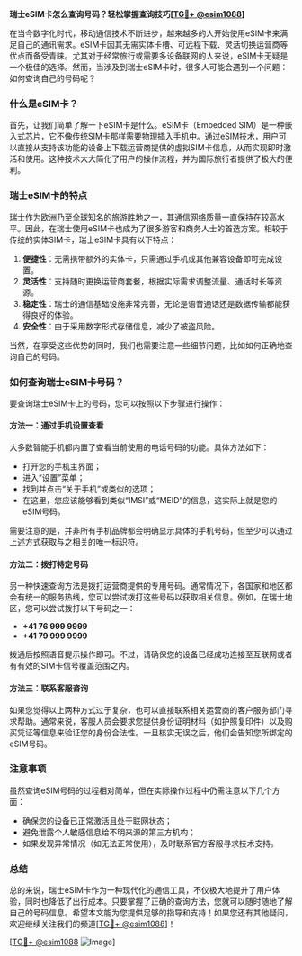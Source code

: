 **瑞士eSIM卡怎么查询号码？轻松掌握查询技巧[[TG💪+ @esim1088](https://t.me/s/esim1088)]**

在当今数字化时代，移动通信技术不断进步，越来越多的人开始使用eSIM卡来满足自己的通讯需求。eSIM卡因其无需实体卡槽、可远程下载、灵活切换运营商等优点而备受青睐。尤其对于经常旅行或需要多设备联网的人来说，eSIM卡无疑是一个极佳的选择。然而，当涉及到瑞士eSIM卡时，很多人可能会遇到一个问题：如何查询自己的号码呢？

### 什么是eSIM卡？

首先，让我们简单了解一下eSIM卡是什么。eSIM卡（Embedded SIM）是一种嵌入式芯片，它不像传统SIM卡那样需要物理插入手机中。通过eSIM技术，用户可以直接从支持该功能的设备上下载运营商提供的虚拟SIM卡信息，从而实现即时激活和使用。这种技术大大简化了用户的操作流程，并为国际旅行者提供了极大的便利。

### 瑞士eSIM卡的特点

瑞士作为欧洲乃至全球知名的旅游胜地之一，其通信网络质量一直保持在较高水平。因此，在瑞士使用eSIM卡也成为了很多游客和商务人士的首选方案。相较于传统的实体SIM卡，瑞士eSIM卡具有以下特点：

1. **便捷性**：无需携带额外的实体卡，只需通过手机或其他兼容设备即可完成设置。
2. **灵活性**：支持随时更换运营商套餐，根据实际需求调整流量、通话时长等资源。
3. **稳定性**：瑞士的通信基础设施非常完善，无论是语音通话还是数据传输都能获得良好的体验。
4. **安全性**：由于采用数字形式存储信息，减少了被盗风险。

当然，在享受这些优势的同时，我们也需要注意一些细节问题，比如如何正确地查询自己的号码。

### 如何查询瑞士eSIM卡号码？

要查询瑞士eSIM卡上的号码，您可以按照以下步骤进行操作：

#### 方法一：通过手机设置查看

大多数智能手机都内置了查看当前使用的电话号码的功能。具体方法如下：
- 打开您的手机主界面；
- 进入“设置”菜单；
- 找到并点击“关于手机”或类似的选项；
- 在这里，您应该能够看到类似“IMSI”或“MEID”的信息，这实际上就是您的eSIM号码。

需要注意的是，并非所有手机品牌都会明确显示具体的手机号码，但至少可以通过上述方式获取与之相关的唯一标识符。

#### 方法二：拨打特定号码

另一种快速查询方法是拨打运营商提供的专用号码。通常情况下，各国家和地区都会有统一的服务热线，您可以尝试拨打这些号码以获取相关信息。例如，在瑞士地区，您可以尝试拨打以下号码之一：
- **+41 76 999 9999**
- **+41 79 999 9999**

拨通后按照语音提示操作即可。不过，请确保您的设备已经成功连接至互联网或者有有效的SIM卡信号覆盖范围之内。

#### 方法三：联系客服咨询

如果您觉得以上两种方式过于复杂，也可以直接联系相关运营商的客户服务部门寻求帮助。通常来说，客服人员会要求您提供身份证明材料（如护照复印件）以及购买凭证等信息来验证您的身份合法性。一旦核实无误之后，他们会告知您所绑定的eSIM号码。

### 注意事项

虽然查询eSIM号码的过程相对简单，但在实际操作过程中仍需注意以下几个方面：
- 确保您的设备已正常激活且处于联网状态；
- 避免泄露个人敏感信息给不明来源的第三方机构；
- 如果发现异常情况（如无法正常使用），及时联系官方客服寻求技术支持。

### 总结

总的来说，瑞士eSIM卡作为一种现代化的通信工具，不仅极大地提升了用户体验，同时也降低了出行成本。只要掌握了正确的查询方法，您就可以随时随地了解自己的号码信息。希望本文能为您提供足够的指导和支持！如果您还有其他疑问，欢迎继续关注我们的频道[[TG💪+ @esim1088](https://t.me/s/esim1088)]！

[[TG💪+ @esim1088](https://t.me/s/esim1088) ![Image](https://i.postimg.cc/4NQfJmqS/Snipaste-2025-05-13-00-14-12.png)]